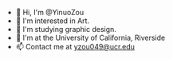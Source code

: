 - 👋 Hi, I'm @YinuoZou
- 👀 I'm interested in Art.
- 🌱 I'm studying graphic design.
- 💞️ I'm at the University of California, Riverside
- 📫 Contact me at yzou049@ucr.edu


<!---
YinuoZou/YinuoZou is a ✨ special ✨ repository because its `README.md` (this file) appears on your GitHub profile.
You can click the Preview link to take a look at your changes.
--->
